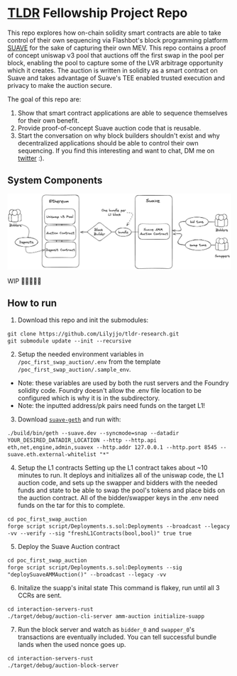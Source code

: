 # [TLDR](https://www.tldresear.ch/) Fellowship Project Repo

This repo explores how on-chain solidity smart contracts are able to take control of their own sequencing via Flashbot's block programming platform [SUAVE](https://suave.flashbots.net/what-is-suave) for the sake of capturing their own MEV. This repo contains a proof of concept uniswap v3 pool that auctions off the first swap in the pool per block, enabling the pool to capture some of the LVR arbitrage opportunity which it creates. The auction is written in solidity as a smart contract on Suave and takes advantage of Suave's TEE enabled trusted execution and privacy to make the auction secure. 

The goal of this repo are:
1. Show that smart contract applications are able to sequence themselves for their own benefit.
2. Provide proof-of-concept Suave auction code that is reusable.
3. Start the conversation on why block builders shouldn't exist and why decentralized applications should be able to control their own sequencing. If you find this interesting and want to chat, DM me on [twitter](https://twitter.com/lobstermindset) :).

## System Components

![System Diagram](./poc_first_swap_auction/assets/system_diagram.png?raw=true "System Diagram")

WIP 🚧👷🏼‍♀️🔨


## How to run
1. Download this repo and init the submodules:
```
git clone https://github.com/Lilyjjo/tldr-research.git
git submodule update --init --recursive
```

2. Setup the needed environment variables in `/poc_first_swap_auction/.env` from the template `/poc_first_swap_auction/.sample_env`. 
- Note: these variables are used by both the rust servers and the Foundry solidity code. Foundry doesn't allow the .env file location to be configured which is why it is in the subdirectory.
- Note: the inputted address/pk pairs need funds on the target L1! 

3. Download [`suave-geth`](https://github.com/flashbots/suave-geth) and run with: 
```
./build/bin/geth --suave.dev --syncmode=snap --datadir YOUR_DESIRED_DATADIR_LOCATION --http --http.api eth,net,engine,admin,suavex --http.addr 127.0.0.1 --http.port 8545 --suave.eth.external-whitelist "*"
```

4. Setup the L1 contracts
Setting up the L1 contract takes about ~10 minutes to run. It deploys and initializes all of the uniswap code, the L1 auction code, and sets up the swapper and bidders with the needed funds and state to be able to swap the pool's tokens and place bids on the auction contract. All of the bidder/swapper keys in the .env need funds on the tar for this to complete. 
```
cd poc_first_swap_auction
forge script script/Deployments.s.sol:Deployments --broadcast --legacy -vv --verify --sig "freshL1Contracts(bool,bool)" true true
```
5. Deploy the Suave Auction contract
```
cd poc_first_swap_auction
forge script script/Deployments.s.sol:Deployments --sig "deploySuaveAMMAuction()" --broadcast --legacy -vv
```
6. Initalize the suapp's inital state
This command is flakey, run until all 3 CCRs are sent.
```
cd interaction-servers-rust
./target/debug/auction-cli-server amm-auction initialize-suapp
```
7. Run the block server and watch as `bidder_0` and `swapper_0`'s transactions are eventually included. You can tell successful bundle lands when the used nonce goes up.
```
cd interaction-servers-rust
./target/debug/auction-block-server
```
